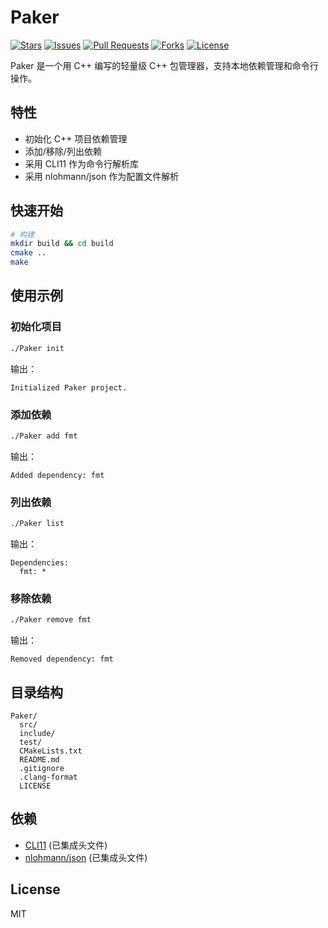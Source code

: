 # Paker

<!-- GitHub Badges -->
<p align="left">
  <a href="https://github.com/Cyxuan0311/Paker/stargazers"><img src="https://img.shields.io/github/stars/Cyxuan0311/Paker?style=social" alt="Stars"></a>
  <a href="https://github.com/Cyxuan0311/Paker/issues"><img src="https://img.shields.io/github/issues/Cyxuan0311/Paker" alt="Issues"></a>
  <a href="https://github.com/Cyxuan0311/Paker/pulls"><img src="https://img.shields.io/github/issues-pr/Cyxuan0311/Paker" alt="Pull Requests"></a>
  <a href="https://github.com/Cyxuan0311/Paker/network/members"><img src="https://img.shields.io/github/forks/Cyxuan0311/Paker?style=social" alt="Forks"></a>
  <a href="https://github.com/Cyxuan0311/Paker/blob/main/LICENSE"><img src="https://img.shields.io/github/license/Cyxuan0311/Paker" alt="License"></a>
</p>

Paker 是一个用 C++ 编写的轻量级 C++ 包管理器，支持本地依赖管理和命令行操作。

## 特性
- 初始化 C++ 项目依赖管理
- 添加/移除/列出依赖
- 采用 CLI11 作为命令行解析库
- 采用 nlohmann/json 作为配置文件解析

## 快速开始

```bash
# 构建
mkdir build && cd build
cmake ..
make
```

## 使用示例

### 初始化项目
```bash
./Paker init
```
输出：
```
Initialized Paker project.
```

### 添加依赖
```bash
./Paker add fmt
```
输出：
```
Added dependency: fmt
```

### 列出依赖
```bash
./Paker list
```
输出：
```
Dependencies:
  fmt: *
```

### 移除依赖
```bash
./Paker remove fmt
```
输出：
```
Removed dependency: fmt
```

## 目录结构
```
Paker/
  src/
  include/
  test/
  CMakeLists.txt
  README.md
  .gitignore
  .clang-format
  LICENSE
```

## 依赖
- [CLI11](https://github.com/CLIUtils/CLI11) (已集成头文件)
- [nlohmann/json](https://github.com/nlohmann/json) (已集成头文件)

## License
MIT 
